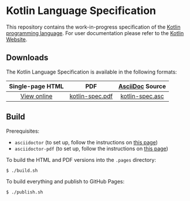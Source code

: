 # Kotlin Language Specification

This repository contains the work-in-progress specification of the [Kotlin programming language](https://kotlinlang.org).
For user documentation please refer to the [Kotlin Website](https://kotlinlang.org).

## Downloads

The Kotlin Language Specification is available in the following formats:  

Single-page HTML | PDF | [AsciiDoc](http://www.methods.co.nz/asciidoc/) Source |
:----:|:----:|:----:
[View online](http://jetbrains.github.io/kotlin-spec/) | [kotlin-spec.pdf](http://jetbrains.github.io/kotlin-spec/kotlin-spec.pdf) | [kotlin-spec.asc](kotlin.asc)

## Build

Prerequisites:
* `asciidoctor` (to set up, follow the instructions on [this page](http://asciidoctor.org/docs/install-toolchain/))
* `asciidoctor-pdf` (to set up, follow the instructions on [this page](http://asciidoctor.org/docs/convert-asciidoc-to-pdf/#install-the-published-gem)) 

To build the HTML and PDF versions into the `.pages` directory: 

``` bash
$ ./build.sh
```

To build everything and publish to GitHub Pages:

``` bash
$ ./publish.sh
```
